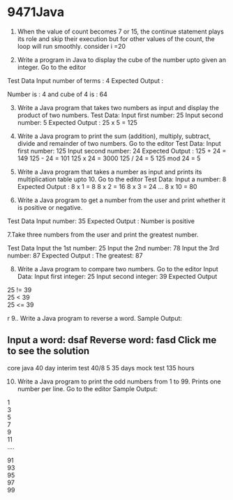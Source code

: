 # 9471Java

1. When the value of count becomes 7 or 15, the continue statement plays its role and skip their execution but for other values of the count, the loop will run smoothly.
consider  i =20

2. Write a program in Java to display the cube of the number upto given an integer. Go to the editor

Test Data
Input number of terms : 4
Expected Output :
                                             
Number is : 4 and cube of 4 is : 64


3. Write a Java program that takes two numbers as input and display the product of two numbers. 
Test Data:
Input first number: 25
Input second number: 5
Expected Output :
25 x 5 = 125


4. Write a Java program to print the sum (addition), multiply, subtract, divide and remainder of two numbers. Go to the editor
Test Data:
Input first number: 125
Input second number: 24
Expected Output :
125 + 24 = 149
125 - 24 = 101
125 x 24 = 3000
125 / 24 = 5
125 mod 24 = 5

5. Write a Java program that takes a number as input and prints its multiplication table upto 10. Go to the editor
Test Data:
Input a number: 8
Expected Output :
8 x 1 = 8
8 x 2 = 16
8 x 3 = 24
...
8 x 10 = 80

6. Write a Java program to get a number from the user and print whether it is positive or negative. 


Test Data
Input number: 35
Expected Output :
Number is positive


7.Take three numbers from the user and print the greatest number. 

Test Data
Input the 1st number: 25
Input the 2nd number: 78
Input the 3rd number: 87
Expected Output :
The greatest: 87

8. Write a Java program to compare two numbers. Go to the editor
Input Data:
Input first integer: 25
Input second integer: 39
Expected Output

25 != 39                                                                          
25 < 39                                                                           
25 <= 39

r
9.. Write a Java program to reverse a word. 
Sample Output:

Input a word: dsaf
Reverse word: fasd
Click me to see the solution
----------------------------------------------------
core java 
40 day interim test 40/8 5
35 days mock test
135 hours 



10.  Write a Java program to print the odd numbers from 1 to 99. Prints one number per line. Go to the editor
Sample Output:

1                                                                      
3                                                                      
5                                                                      
7                                                                      
9                                                                      
11                                                                     
....                                                                     
                                                                    
91                                                                     
93                                                                     
95                                                                     
97                                                                     
99 


